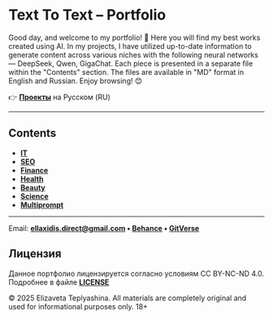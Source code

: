 # Text To Text – Portfolio

Good day, and welcome to my portfolio! 🙌 Here you will find my best works created using AI. In my projects, I have utilized up-to-date information to generate content across various niches with the following neural networks — DeepSeek, Qwen, GigaChat. Each piece is presented in a separate file within the "Contents" section. The files are available in "MD" format in English and Russian. Enjoy browsing! 😊

👉 **[Проекты](README_RU.md)** на Русском (RU)

---

## Contents

- **[IT](финансы/)**
- **[SEO](СЕО/)**
- **[Finance](копирайтинг/)**
- **[Health](нумерология/)**
- **[Beauty](личное/)**
- **[Science](мультипромпт/)**
- **[Multiprompt](мультипромпт/)**

---

Email: **ellaxidis.direct@gmail.com &bull; [Behance](https://www.behance.net/ellaxidis) &bull; [GitVerse](https://gitverse.ru/ellaxidis)**

## Лицензия
Данное портфолио лицензируется согласно условиям CC BY-NC-ND 4.0. Подробнее в файле **[LICENSE](LICENSE)**

&copy; 2025 Elizaveta Teplyashina. All materials are completely original and used for informational purposes only. 18+

